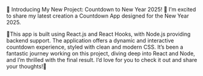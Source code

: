 🎉 Introducing My New Project: Countdown to New Year 2025! 🎉
I’m excited to share my latest creation a Countdown App designed for the New Year 2025. 

🍃This app is built using React.js and React Hooks, with Node.js providing backend support.
The application offers a dynamic and interactive countdown experience, styled with clean and modern CSS. It’s been a fantastic journey working on this project, diving deep into React and Node, and I’m thrilled with the final result.
I’d love for you to check it out and share your thoughts!🍃
